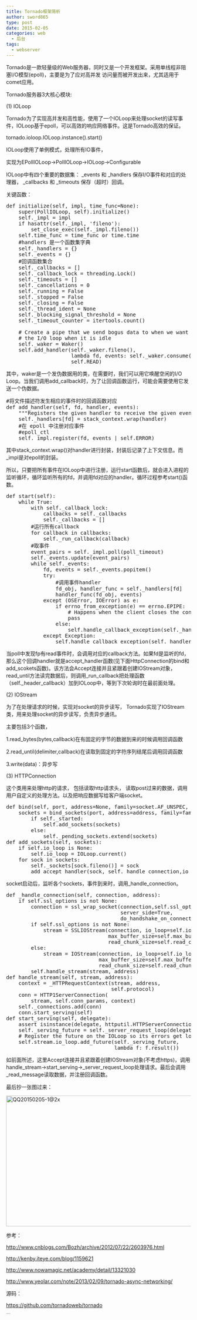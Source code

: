 ```yaml
---
title: Tornado框架简析
author: sword865
type: post
date: 2015-02-05
categories: web
  - 后台
tags:
  - webserver
---
```

Tornado是一款轻量级的Web服务器，同时又是一个开发框架。采用单线程非阻塞I/O模型(epoll)，主要是为了应对高并发 访问量而被开发出来，尤其适用于comet应用。

Tornado服务器3大核心模块:

(1) IOLoop
  
Tornado为了实现高并发和高性能，使用了一个IOLoop来处理socket的读写事件，IOLoop基于epoll，可以高效的响应网络事件。这是Tornado高效的保证。

tornado.ioloop.IOLoop.instance().start()

IOLoop使用了单例模式，处理所有IO事件，

实现为EPollIOLoop->PollIOLoop->IOLoop->Configurable

IOLoop中有四个重要的数据集： \_events 和 \_handlers 保存I/O事件和对应的处理器， \_callbacks 和 \_timeouts 保存（超时）回调。

关键函数：

<pre class="lang:python decode:true ">def initialize(self, impl, time_func=None):
    super(PollIOLoop, self).initialize()
    self._impl = impl
    if hasattr(self._impl, 'fileno'):
        set_close_exec(self._impl.fileno())
    self.time_func = time_func or time.time
    #handlers 是一个函数集字典
    self._handlers = {}
    self._events = {}
    #回调函数集合
    self._callbacks = []
    self._callback_lock = threading.Lock()
    self._timeouts = []
    self._cancellations = 0
    self._running = False
    self._stopped = False
    self._closing = False
    self._thread_ident = None
    self._blocking_signal_threshold = None
    self._timeout_counter = itertools.count()

    # Create a pipe that we send bogus data to when we want to wake
    # the I/O loop when it is idle
    self._waker = Waker()
    self.add_handler(self._waker.fileno(),
                     lambda fd, events: self._waker.consume(),
                     self.READ)</pre>

其中，waker是一个发伪数据用的类，在需要时，我们可以用它唤醒空闲的I/O Loop。当我们调用add_callback时，为了让回调函数运行，可能会需要使用它发送一个伪数据。

<pre class="lang:python decode:true">#将文件描述符发生相应的事件时的回调函数对应
def add_handler(self, fd, handler, events):
    """Registers the given handler to receive the given events for fd."""
    self._handlers[fd] = stack_context.wrap(handler)
    #在 epoll 中注册对应事件
    #epoll_ctl
    self._impl.register(fd, events | self.ERROR)
</pre>

其中stack\_context.wrap()对handler进行封装，封装后记录了上下文信息。而\_impl是对epoll的封装。

所以，只要把所有事件在IOLoop中进行注册，运行start函数后，就会进入进程的监听循环，循环监听所有的fd，并调用fd对应的handler。循环过程参考start()函数。

<pre class="lang:python decode:true">def start(self):
    while True:
        with self._callback_lock:
            callbacks = self._callbacks
            self._callbacks = []
        #运行所有callback
        for callback in callbacks:
            self._run_callback(callback)
        #取事件
        event_pairs = self._impl.poll(poll_timeout)
        self._events.update(event_pairs)
        while self._events:
            fd, events = self._events.popitem()
            try:
                #调用事件handler
                fd_obj, handler_func = self._handlers[fd]
                handler_func(fd_obj, events)
            except (OSError, IOError) as e:
                if errno_from_exception(e) == errno.EPIPE:
                    # Happens when the client closes the connection
                    pass
                else:
                    self.handle_callback_exception(self._handlers.get(fd))
            except Exception:
                self.handle_callback_exception(self._handlers.get(fd))
</pre>

当poll中发现fp有read事件时，会调用对应的callback方法。如果fd是监听的fd，那么这个回调handler就是accept\_handler函数(见下面HttpConnection的bind和add\_scokets函数)。该方法会Accept连接并且紧跟着创建IOStream对象，read\_until方法读完数据后，则调用\_run\_callback把处理函数（self.\_header_callback）加到IOLoop中，等到下次轮询时在最前面处理。

(2) IOStream
  
为了在处理请求的时候，实现对socket的异步读写， Tornado实现了IOStream类，用来处理socket的异步读写，负责异步通讯。

主要包括3个函数，

1.read_bytes(bytes,callback)在有固定的字节的数据到来的时候调用回调函数

2.read_until(delimiter,callback)在读取到固定的字符序列结尾后调用回调函数

3.write(data)：异步写

(3) HTTPConnection
  
这个类用来处理http的请求， 包括读取http请求头， 读取post过来的数据，调用用户自定义的处理方法。以及把响应数据写给客户端socket。

<pre class="lang:python decode:true">def bind(self, port, address=None, family=socket.AF_UNSPEC, backlog=128): 
    sockets = bind_sockets(port, address=address, family=family,backlog=backlog)
        if self._started:
            self.add_sockets(sockets)
        else:
            self._pending_sockets.extend(sockets)
def add_sockets(self, sockets):
    if self.io_loop is None:
        self.io_loop = IOLoop.current()
    for sock in sockets:
        self._sockets[sock.fileno()] = sock
        add_accept_handler(sock, self._handle_connection,io_loop=self.io_loop)
</pre>

socket启动后，监听各个sockets，事件到来时，调用\_handle\_connection。

<pre class="lang:python decode:true ">def _handle_connection(self, connection, address):
    if self.ssl_options is not None:
        connection = ssl_wrap_socket(connection,self.ssl_options,
                                     server_side=True,
                                     do_handshake_on_connect=False)
        if self.ssl_options is not None:
            stream = SSLIOStream(connection, io_loop=self.io_loop,
                                 max_buffer_size=self.max_buffer_size,
                                 read_chunk_size=self.read_chunk_size)
        else:
            stream = IOStream(connection, io_loop=self.io_loop,
                              max_buffer_size=self.max_buffer_size,
                              read_chunk_size=self.read_chunk_size)
        self.handle_stream(stream, address)
def handle_stream(self, stream, address):
    context = _HTTPRequestContext(stream, address,
                                  self.protocol)
    conn = HTTP1ServerConnection(
        stream, self.conn_params, context)
    self._connections.add(conn)
    conn.start_serving(self)
def start_serving(self, delegate):
    assert isinstance(delegate, httputil.HTTPServerConnectionDelegate)
    self._serving_future = self._server_request_loop(delegate)
    # Register the future on the IOLoop so its errors get logged.
    self.stream.io_loop.add_future(self._serving_future,
                                   lambda f: f.result())
</pre>

如前面所述，这里Accept连接并且紧跟着创建IOStream对象(不考虑https)，调用handle\_stream->start\_serving->\_server\_request\_loop处理请求。最后会调用\_read_message读取数据，并注册回调函数。

最后抄一张图过来：

<img class="alignnone wp-image-108 size-large" src="/wp-content/uploads/2015/02/QQ20150205-1@2x-1024x593.png" alt="QQ20150205-1@2x" width="615" height="356" />

参考：

<http://www.cnblogs.com/Bozh/archive/2012/07/22/2603976.html>

<http://kenby.iteye.com/blog/1159621>

<http://www.nowamagic.net/academy/detail/13321030>

<http://www.yeolar.com/note/2013/02/09/tornado-async-networking/>

源码：

<https://github.com/tornadoweb/tornado>

<p style="margin:0;padding:0;height:1px;overflow:hidden;">
  <a href="http://www.wumii.com/widget/relatedItems" style="border:0;"><img src="http://static.wumii.cn/images/pixel.png" alt="无觅相关文章插件，快速提升流量" style="border:0;padding:0;margin:0;" /></a>
</p>

 [1]: http://sword865.com/blog/wp-content/uploads/2015/02/QQ20150205-1@2x.png


